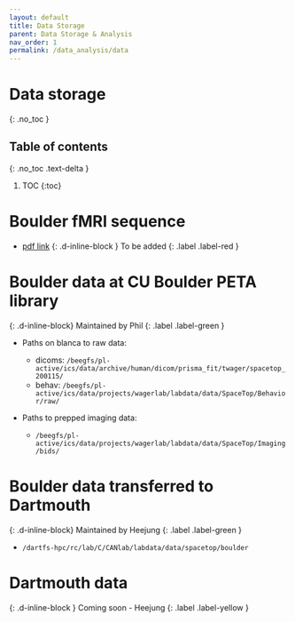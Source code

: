 ```yaml
---
layout: default
title: Data Storage
parent: Data Storage & Analysis
nav_order: 1
permalink: /data_analysis/data
---
```


# Data storage
{: .no_toc }

## Table of contents
{: .no_toc .text-delta }

1. TOC
{:toc}

# Boulder fMRI sequence
* [pdf link]()
{: .d-inline-block }
To be added
{: .label .label-red }

# Boulder data at CU Boulder PETA library
{: .d-inline-block}
Maintained by Phil
{: .label .label-green }
* Paths on blanca to raw data:
  * dicoms: ``/beegfs/pl-active/ics/data/archive/human/dicom/prisma_fit/twager/spacetop_200115/``
  * behav: ``/beegfs/pl-active/ics/data/projects/wagerlab/labdata/data/SpaceTop/Behavior/raw/``

* Paths to prepped imaging data:
  * ``/beegfs/pl-active/ics/data/projects/wagerlab/labdata/data/SpaceTop/Imaging/bids/``

# Boulder data transferred to Dartmouth
{: .d-inline-block}
Maintained by Heejung
{: .label .label-green }
* `/dartfs-hpc/rc/lab/C/CANlab/labdata/data/spacetop/boulder`

# Dartmouth data
{: .d-inline-block }
Coming soon - Heejung
{: .label .label-yellow }
